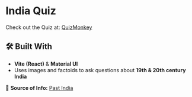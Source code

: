 # India Quiz  

Check out the Quiz at: [QuizMonkey](https://quizmonkey.netlify.app/)  

## 🛠 Built With  
- **Vite (React)** & **Material UI**  
- Uses images and factoids to ask questions about **19th & 20th century India**  

📖 **Source of Info:** [Past India](https://www.past-india.com/)  
